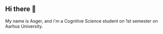 ## Hi there 👋
My name is Asger, and i'm a Cognitive Science student on 1st semester on Aarhus University. 
